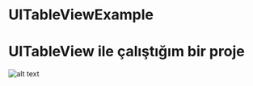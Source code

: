 # UITableViewExample
# UITableView ile çalıştığım bir proje 

![alt text](<img width="345" alt="Ekran Resmi 2022-01-23 01 15 04" src="https://user-images.githubusercontent.com/90962485/150657356-b733d6ec-3809-4e5d-ade9-d8fdfd64121b.png">
)
